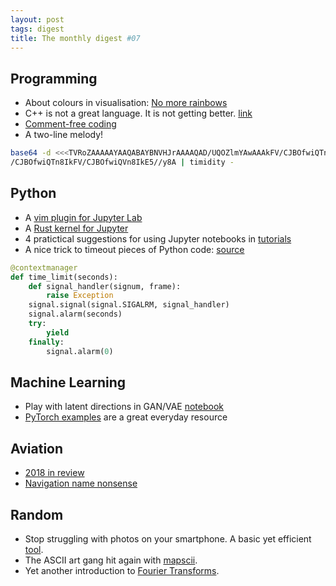 ```yaml
---
layout: post
tags: digest
title: The monthly digest #07
---
```


## Programming

- About colours in visualisation: [No more rainbows](https://agilescientific.com/blog/2017/12/14/no-more-rainbows)
- C++ is not a great language. It is not getting better. [link](http://aras-p.info/blog/2018/12/28/Modern-C-Lamentations/)
- [Comment-free coding](https://jessicabaker.co.uk/2018/09/10/comment-free-coding/)
- A two-line melody!

```sh
base64 -d <<<TVRoZAAAAAYAAQABAYBNVHJrAAAAQAD/UQOZlmYAwAAAkFV/CJBOfwiQTn8IkFV
/CJBOfwiQTn8IkFV/CJBOfwiQVn8IkE5//y8A | timidity -
```


## Python

- A [vim plugin for Jupyter Lab](https://github.com/jwkvam/jupyterlab-vim)
- A [Rust kernel for Jupyter](https://github.com/google/evcxr)
- 4 pratictical suggestions for using Jupyter notebooks in [tutorials](https://medium.com/@jasonjwilliamsny/4-practical-suggestions-for-using-jupyter-notebooks-in-tutorials-9c478c8c0032)
- A nice trick to timeout pieces of Python code: [source](https://stackoverflow.com/a/601168/1595335)

```python
@contextmanager
def time_limit(seconds):
    def signal_handler(signum, frame):
        raise Exception
    signal.signal(signal.SIGALRM, signal_handler)
    signal.alarm(seconds)
    try:
        yield
    finally:
        signal.alarm(0)
```


## Machine Learning

- Play with latent directions in GAN/VAE [notebook](https://github.com/Puzer/stylegan/blob/master/Play_with_latent_directions.ipynb)
- [PyTorch examples](https://github.com/pytorch/examples/) are a great everyday
    resource

## Aviation

- [2018 in review](https://www.flightradar24.com/blog/2018-aviation-year-in-review/)
- [Navigation name nonsense](https://aerosavvy.com/navigation-name-nonsense/)

## Random 

- Stop struggling with photos on your smartphone. A basic yet efficient [tool](https://github.com/noffle/airfile).
- The ASCII art gang hit again with [mapscii](https://github.com/rastapasta/mapscii).
- Yet another introduction to [Fourier Transforms](http://www.jezzamon.com/fourier/index.html).
